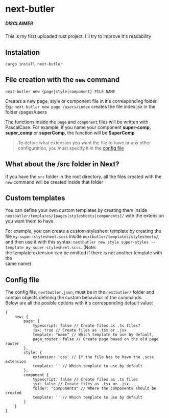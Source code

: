 # next-butler

##### DISCLAIMER
This is my first uploaded rust project. I'll try to improve it's readability

## Instalation
```cargo install next-butler```

## File creation with the `new` command
```next-butler new {page|style|component} FILE_NAME```

Creates a new page, style or component file in it's corresponding folder.  
Eg.: `next-butler new page /users/index` creates the file index.jsx in the folder /pages/users

The functions inside the `page` and `component` files will be written with PascalCase. 
For example, if you name your component **super-comp**, **super_comp** or **superComp**, the function will be **SuperComp**

> To define what extension you want the file to have or any other configuration, you must specify it in the [config file](#config-file)

## What about the /src folder in Next?
If you have the `src` folder in the root directory, all the files created with the `new` command will be created inside that folder

## Custom templates
You can define your own custom templates by creating them inside
`nextbutler/templates/[pages|stylesheets|components]/` with the extension you
want them to have.

For example, you can create a custom stylesheet template by creating the file
`my-super-stylesheet.scss` inside `nextbutler/templates/stylesheets/`, and
then use it with this syntax:
`nextbutler new style super-styles --template my-super-stylesheet.scss`. (Note:  
the template extension can be omitted if there is not another template with the  
same name)

## Config file
The config file, `nextbutler.json`, must be in the `nextbutler/` folder and
contain objects defining the custom behaviour of the commands.  
Below are all the posible options with it's corresponding default value:

    {
        new: {
            page: {
                typescript: false // Create files as .ts files?
                jsx: true // Create files as .tsx or .jsx
                template: "name" // Which template to use by default,
                page_router: false // Create page based on the old page router
            },
            style: {
                extension: 'css' // If the file has to have the .scss extension
                template: '' // Which template to use by default 
            },
            component {
                typescript: false // Create files as .ts files
                jsx: false // Create files as .tsx or .jsx
                folder: "components" // Where the components should be created
                template: '' // Which template to use by default 
            }
        }
    }

